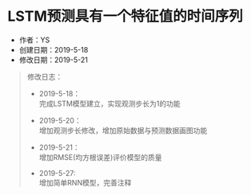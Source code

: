 # LSTM预测具有一个特征值的时间序列  

+ 作者：YS  
+ 创建日期：2019-5-18  
+ 修改日期：2019-5-21  

> 修改日志：  
>
> + 2019-5-18：  
> 完成LSTM模型建立，实现观测步长为1的功能  
>
> + 2019-5-20：  
> 增加观测步长修改，增加原始数据与预测数据画图功能  
>
> + 2019-5-21：  
> 增加RMSE(均方根误差)评价模型的质量  
>
> + 2019-5-27:  
> 增加简单RNN模型，完善注释